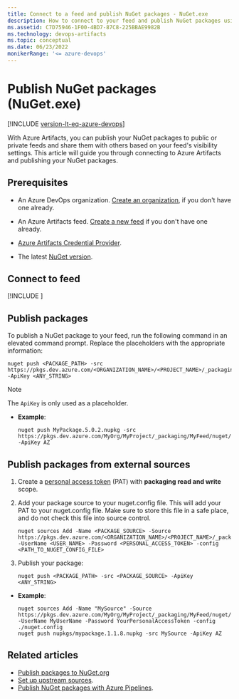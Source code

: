 ```yaml
---
title: Connect to a feed and publish NuGet packages - NuGet.exe
description: How to connect to your feed and publish NuGet packages using the command line
ms.assetid: C7D75946-1F00-4BD7-87C8-225BBAE9982B
ms.technology: devops-artifacts
ms.topic: conceptual
ms.date: 06/23/2022
monikerRange: '<= azure-devops'
---
```


# Publish NuGet packages (NuGet.exe)

[!INCLUDE [version-lt-eq-azure-devops](../../includes/version-lt-eq-azure-devops.md)]

With Azure Artifacts, you can publish your NuGet packages to public or private feeds and share them with others based on your feed's visibility settings. This article will guide you through connecting to Azure Artifacts and publishing your NuGet packages.

## Prerequisites

- An Azure DevOps organization. [Create an organization](../../organizations/accounts/create-organization.md), if you don't have one already.

- An Azure Artifacts feed. [Create a new feed](../get-started-nuget.md#create-a-feed) if you don't have one already.

- [Azure Artifacts Credential Provider](https://github.com/microsoft/artifacts-credprovider).

- The latest [NuGet version](https://www.nuget.org/downloads).

## Connect to feed

[!INCLUDE [](../includes/nuget/nuget-publish-endpoint.md)]

## Publish packages

To publish a NuGet package to your feed, run the following command in an elevated command prompt. Replace the placeholders with the appropriate information:

```Command
nuget push <PACKAGE_PATH> -src https://pkgs.dev.azure.com/<ORGANIZATION_NAME>/<PROJECT_NAME>/_packaging/<FEED_NAME>/nuget/v3/index.json -ApiKey <ANY_STRING>
```

> [!NOTE]
> The `ApiKey` is only used as a placeholder.

- **Example**:

    ```Command
    nuget push MyPackage.5.0.2.nupkg -src https://pkgs.dev.azure.com/MyOrg/MyProject/_packaging/MyFeed/nuget/v3/index.json -ApiKey AZ
    ```

## Publish packages from external sources

1. Create a [personal access token](../../organizations/accounts/use-personal-access-tokens-to-authenticate.md) (PAT) with **packaging read and write** scope.

1. Add your package source to your nuget.config file. This will add your PAT to your nuget.config file. Make sure to store this file in a safe place, and do not check this file into source control.

    ```Command
    nuget sources Add -Name <PACKAGE_SOURCE> -Source https://pkgs.dev.azure.com/<ORGANIZATION_NAME>/<PROJECT_NAME>/_packaging/<FEED_NAME>/nuget/v3/index.json -UserName <USER_NAME> -Password <PERSONAL_ACCESS_TOKEN> -config <PATH_TO_NUGET_CONFIG_FILE>
    ```

1. Publish your package:

    ```Command
    nuget push <PACKAGE_PATH> -src <PACKAGE_SOURCE> -ApiKey <ANY_STRING>
    ```

- **Example**:

    ```Command
    nuget sources Add -Name "MySource" -Source https://pkgs.dev.azure.com/MyOrg/MyProject/_packaging/MyFeed/nuget/v3/index.json -UserName MyUserName -Password YourPersonalAccessToken -config ./nuget.config
    nuget push nupkgs/mypackage.1.1.8.nupkg -src MySource -ApiKey AZ
    ```

## Related articles

- [Publish packages to NuGet.org](publish-to-nuget-org.md)
- [Set up upstream sources](../how-to/set-up-upstream-sources.md).
- [Publish NuGet packages with Azure Pipelines](../../pipelines/artifacts/nuget.md).
